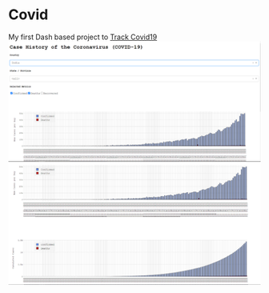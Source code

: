 # Covid
My first Dash based project to [Track Covid19](https://github.com/Rishu20/Covid/tree/master/Covid%20Tracker)
![screenshot](https://github.com/Rishu20/Covid/blob/master/Covid%20Tracker/Annotation%202020-07-27%20115603.png)
![screenshot](https://github.com/Rishu20/Covid/blob/master/Covid%20Tracker/Annotation%202020-07-28%20003456.png)

